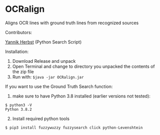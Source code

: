 # OCRalign
Aligns OCR lines with ground truth lines from recognized sources

Contributors:

  [Yannik Herbst](https://github.com/Kolophonium0) (Python Search Script)

Installation:
  1. Download Release and unpack
  2. Open Terminal and change to directory you unpacked the contents of the zip file
  3. Run with:
    ```
    $java -jar OCRalign.jar
    ```
    
If you want to use the Ground Truth Search function:  
  1. make sure to have Python 3.8 installed (earlier versions not tested):
  ```
  $ python3 -V
  Python 3.8.2
  ```
  2. Install required python tools
  ```
  $ pip3 install fuzzywuzzy fuzzysearch click python-Levenshtein
  ```
  
  
